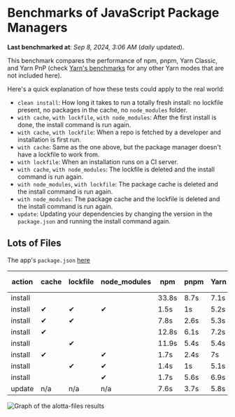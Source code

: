 # Benchmarks of JavaScript Package Managers

**Last benchmarked at**: _Sep 8, 2024, 3:06 AM_ (_daily_ updated).

This benchmark compares the performance of npm, pnpm, Yarn Classic, and Yarn PnP (check [Yarn's benchmarks](https://yarnpkg.com/benchmarks) for any other Yarn modes that are not included here).

Here's a quick explanation of how these tests could apply to the real world:

- `clean install`: How long it takes to run a totally fresh install: no lockfile present, no packages in the cache, no `node_modules` folder.
- `with cache`, `with lockfile`, `with node_modules`: After the first install is done, the install command is run again.
- `with cache`, `with lockfile`: When a repo is fetched by a developer and installation is first run.
- `with cache`: Same as the one above, but the package manager doesn't have a lockfile to work from.
- `with lockfile`: When an installation runs on a CI server.
- `with cache`, `with node_modules`: The lockfile is deleted and the install command is run again.
- `with node_modules`, `with lockfile`: The package cache is deleted and the install command is run again.
- `with node_modules`: The package cache and the lockfile is deleted and the install command is run again.
- `update`: Updating your dependencies by changing the version in the `package.json` and running the install command again.

## Lots of Files

The app's `package.json` [here](https://github.com/pnpm/pnpm.io/blob/main/benchmarks/fixtures/alotta-files/package.json)

| action  | cache | lockfile | node_modules| npm | pnpm | Yarn | Yarn PnP |
| ---     | ---   | ---      | ---         | --- | ---  | ---  | ---      |
| install |       |          |             | 33.8s | 8.7s | 7.1s | 3.5s |
| install | ✔     | ✔        | ✔           | 1.5s | 1s | 5.2s | n/a |
| install | ✔     | ✔        |             | 7.8s | 2.6s | 5.3s | 1.4s |
| install | ✔     |          |             | 12.8s | 6.1s | 7.2s | 2.9s |
| install |       | ✔        |             | 11.9s | 5.4s | 5.4s | 1.3s |
| install | ✔     |          | ✔           | 1.7s | 2.4s | 7s | n/a |
| install |       | ✔        | ✔           | 1.4s | 1s | 5.1s | n/a |
| install |       |          | ✔           | 1.7s | 5.6s | 6.9s | n/a |
| update  | n/a | n/a | n/a | 7.6s | 3.7s | 5.8s | 3s |

<img alt="Graph of the alotta-files results" src="/img/benchmarks/alotta-files.svg" />